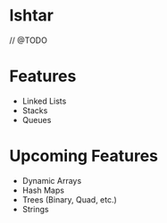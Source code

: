 # Ishtar 
// @TODO

# Features 
- Linked Lists
- Stacks 
- Queues 

# Upcoming Features
- Dynamic Arrays
- Hash Maps 
- Trees (Binary, Quad, etc.)
- Strings 
